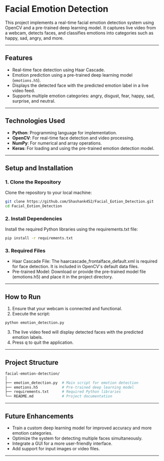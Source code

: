 # **Facial Emotion Detection**

This project implements a real-time facial emotion detection system using OpenCV and a pre-trained deep learning model. It captures live video from a webcam, detects faces, and classifies emotions into categories such as happy, sad, angry, and more.

---

## **Features**
- Real-time face detection using Haar Cascade.
- Emotion prediction using a pre-trained deep learning model (`emotions.h5`).
- Displays the detected face with the predicted emotion label in a live video feed.
- Supports multiple emotion categories: angry, disgust, fear, happy, sad, surprise, and neutral.

---

## **Technologies Used**
- **Python**: Programming language for implementation.
- **OpenCV**: For real-time face detection and video processing.
- **NumPy**: For numerical and array operations.
- **Keras**: For loading and using the pre-trained emotion detection model.

---

## **Setup and Installation**

### **1. Clone the Repository**
Clone the repository to your local machine:
```bash
git clone https://github.com/Shashank452/Facial_Eotion_Detection.git
cd Facial_Eotion_Detection
```
### **2. Install Dependencies**
Install the required Python libraries using the requirements.txt file:
```bash
pip install -r requirements.txt
```
### **3. Required Files**
- Haar Cascade File: The haarcascade_frontalface_default.xml is required for face detection. It is included in OpenCV's default data files.
- Pre-trained Model: Download or provide the pre-trained model file (emotions.h5) and place it in the project directory.

---

## **How to Run**
1. Ensure that your webcam is connected and functional.
2. Execute the script:
```bash
python emotion_detection.py
```
3. The live video feed will display detected faces with the predicted emotion labels.
4. Press q to quit the application.

---

## **Project Structure**
```bash
facial-emotion-detection/
│
├── emotion_detection.py  # Main script for emotion detection
├── emotions.h5           # Pre-trained deep learning model
├── requirements.txt      # Required Python libraries
└── README.md             # Project documentation
```

---

## **Future Enhancements**
- Train a custom deep learning model for improved accuracy and more emotion categories.
- Optimize the system for detecting multiple faces simultaneously.
- Integrate a GUI for a more user-friendly interface.
- Add support for input images or video files.

---


